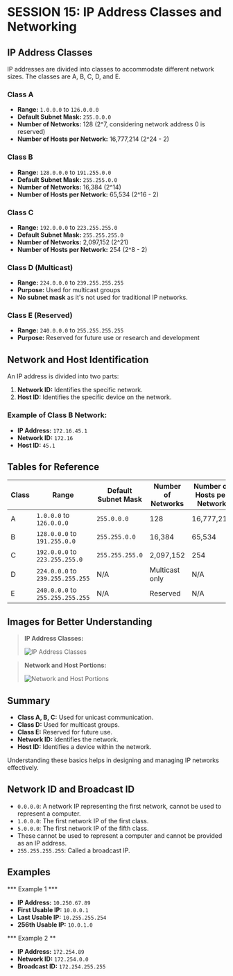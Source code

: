# SESSION 15: IP Address Classes and Networking

## IP Address Classes

IP addresses are divided into classes to accommodate different network sizes. The classes are A, B, C, D, and E.

### Class A
- **Range:** `1.0.0.0` to `126.0.0.0`
- **Default Subnet Mask:** `255.0.0.0`
- **Number of Networks:** 128 (2^7, considering network address 0 is reserved)
- **Number of Hosts per Network:** 16,777,214 (2^24 - 2)

### Class B
- **Range:** `128.0.0.0` to `191.255.0.0`
- **Default Subnet Mask:** `255.255.0.0`
- **Number of Networks:** 16,384 (2^14)
- **Number of Hosts per Network:** 65,534 (2^16 - 2)

### Class C
- **Range:** `192.0.0.0` to `223.255.255.0`
- **Default Subnet Mask:** `255.255.255.0`
- **Number of Networks:** 2,097,152 (2^21)
- **Number of Hosts per Network:** 254 (2^8 - 2)

### Class D (Multicast)
- **Range:** `224.0.0.0` to `239.255.255.255`
- **Purpose:** Used for multicast groups
- **No subnet mask** as it's not used for traditional IP networks.

### Class E (Reserved)
- **Range:** `240.0.0.0` to `255.255.255.255`
- **Purpose:** Reserved for future use or research and development

## Network and Host Identification

An IP address is divided into two parts:
1. **Network ID:** Identifies the specific network.
2. **Host ID:** Identifies the specific device on the network.

### Example of Class B Network:
- **IP Address:** `172.16.45.1`
- **Network ID:** `172.16`
- **Host ID:** `45.1`

## Tables for Reference

| Class | Range | Default Subnet Mask | Number of Networks | Number of Hosts per Network |
|-------|-------|---------------------|--------------------|----------------------------|
| A     | `1.0.0.0` to `126.0.0.0` | `255.0.0.0` | 128 | 16,777,214 |
| B     | `128.0.0.0` to `191.255.0.0` | `255.255.0.0` | 16,384 | 65,534 |
| C     | `192.0.0.0` to `223.255.255.0` | `255.255.255.0` | 2,097,152 | 254 |
| D     | `224.0.0.0` to `239.255.255.255` | N/A | Multicast only | N/A |
| E     | `240.0.0.0` to `255.255.255.255` | N/A | Reserved | N/A |

## Images for Better Understanding

> **IP Address Classes:**
>
> ![IP Address Classes](https://raw.github.com/karthikeya03/IMAGES/JustMain/2.jpeg)

> **Network and Host Portions:**
>
> ![Network and Host Portions](https://raw.github.com/karthikeya03/IMAGES/JustMain/1.gif)

## Summary

- **Class A, B, C:** Used for unicast communication.
- **Class D:** Used for multicast groups.
- **Class E:** Reserved for future use.
- **Network ID:** Identifies the network.
- **Host ID:** Identifies a device within the network.

Understanding these basics helps in designing and managing IP networks effectively.

## Network ID and Broadcast ID

- `0.0.0.0`: A network IP representing the first network, cannot be used to represent a computer.
- `1.0.0.0`: The first network IP of the first class.
- `5.0.0.0`: The first network IP of the fifth class.
- These cannot be used to represent a computer and cannot be provided as an IP address.
- `255.255.255.255`: Called a broadcast IP.

## Examples

*** Example 1 *** 
- **IP Address:** `10.250.67.89`
- **First Usable IP:** `10.0.0.1`
- **Last Usable IP:** `10.255.255.254`
- **256th Usable IP:** `10.0.1.0`

*** Example 2 **
- **IP Address:** `172.254.89`
- **Network ID:** `172.254.0.0`
- **Broadcast ID:** `172.254.255.255`
